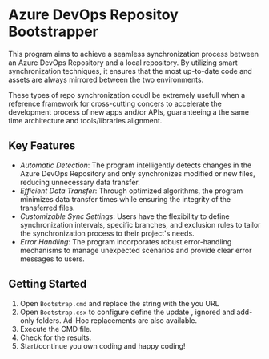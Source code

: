 # Azure DevOps Repositoy Bootstrapper
This program aims to achieve a seamless synchronization process between an Azure DevOps Repository and a local repository. 
By utilizing smart synchronization techniques, it ensures that the most up-to-date code and assets are always mirrored between the two environments.

These types of repo synchronization coudl be extremely usefull when a reference framework for cross-cutting concers to accelerate the development process of new apps and/or APIs, guaranteeing a the same time architecture and tools/libraries alignment.

## Key Features
<ul>
<li><i>Automatic Detection</i>: The program intelligently detects changes in the Azure DevOps Repository and only synchronizes modified or new files, reducing unnecessary data transfer.</li>
<li><i>Efficient Data Transfer</i>: Through optimized algorithms, the program minimizes data transfer times while ensuring the integrity of the transferred files.</li>
<li><i>Customizable Sync Settings</i>: Users have the flexibility to define synchronization intervals, specific branches, and exclusion rules to tailor the synchronization process to their project's needs.</li>
<li><i>Error Handling</i>: The program incorporates robust error-handling mechanisms to manage unexpected scenarios and provide clear error messages to users.</li>
</ul>

## Getting Started
<ol>
<li>Open <code>Bootstrap.cmd</code> and replace the string <AZURE_DEVOPS_REPO_URL> with the you URL</li>
<li>Open <code>Bootstrap.csx</code> to configure define the update , ignored and add-only folders. Ad-Hoc replacements are also available.</li>
<li>Execute the CMD file.</li>
<li>Check for the results.</li>
<li>Start/continue you own coding and happy coding!</li>
</ol>